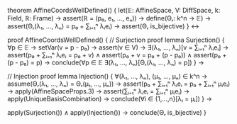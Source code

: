 theorem AffineCoordsWellDefined() {
  let(𝔼: AffineSpace, V: DiffSpace, k: Field, ℝ: Frame) →
  assert(ℝ = (p₀, e₁, ..., eₙ)) →
  define(Θᵣ: k^n → 𝔼) →
  assert(Θᵣ(λ₁, ..., λₙ) = p₀ + ∑ᵢ₌₁ⁿ λᵢeᵢ) →
  assert(Θᵣ is_bijective)
} ↔

proof AffineCoordsWellDefined() {
  // Surjection proof
  lemma Surjection() {
    ∀p ∈ 𝔼 →
    setVar(v = p - p₀) →
    assert(v ∈ V) →
    ∃(λ₁, ..., λₙ)[v = ∑ᵢ₌₁ⁿ λᵢeᵢ] →
    assert(p₀ + ∑ᵢ₌₁ⁿ λᵢeᵢ = p₀ + v) ∧
    assert(p₀ + v = p₀ + (p - p₀)) ∧
    assert(p₀ + (p - p₀) = p) →
    conclude(∀p ∈ 𝔼 ∃(λ₁, ..., λₙ)[Θᵣ(λ₁, ..., λₙ) = p])
  } →

  // Injection proof
  lemma Injection() {
    ∀(λ₁, ..., λₙ), (μ₁, ..., μₙ) ∈ k^n →
    assume(Θᵣ(λ₁, ..., λₙ) = Θᵣ(μ₁, ..., μₙ)) →
    assert(p₀ + ∑ᵢ₌₁ⁿ λᵢeᵢ = p₀ + ∑ᵢ₌₁ⁿ μᵢeᵢ) →
    apply(AffineSpaceProps.3) →
    assert(∑ᵢ₌₁ⁿ λᵢeᵢ = ∑ᵢ₌₁ⁿ μᵢeᵢ) →
    apply(UniqueBasisCombination) →
    conclude(∀i ∈ {1,...,n}[λᵢ = μᵢ])
  } →

  apply(Surjection()) ∧
  apply(Injection()) →
  conclude(Θᵣ is_bijective)
}